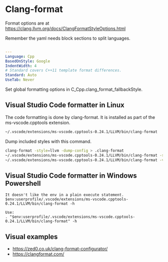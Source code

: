 # Clang-format

Format options are at https://clang.llvm.org/docs/ClangFormatStyleOptions.html

Remember the yaml needs block sections to split languages.

```yaml

---
Language: Cpp
BasedOnStyle: Google
IndentWidth: 4
# Standard covers C++11 template format differences.
Standard: Auto
UseTab: Never

```

Set global formatting options in C_Cpp.clang_format_fallbackStyle.

## Visual Studio Code formatter in Linux

The code formatting is done by clang-format. It is installed as part of the ms-vscode.cpptools extension.

```bash
~/.vscode/extensions/ms-vscode.cpptools-0.24.1/LLVM/bin/clang-format
```

Dump included styles with this command.

```bash
clang-format -style=llvm -dump-config > .clang-format
~/.vscode/extensions/ms-vscode.cpptools-0.24.1/LLVM/bin/clang-format -style=llvm -dump-config > .clang-format
~/.vscode/extensions/ms-vscode.cpptools-0.24.1/LLVM/bin/clang-format -version -> 6.0.0
```

## Visual Studio Code formatter in Windows Powershell

```text
It doesn't like the env in a plain execute statement.
$env:userprofile/.vscode/extensions/ms-vscode.cpptools-0.24.1/LLVM/bin/clang-format -h

Use:
. "$env:userprofile/.vscode/extensions/ms-vscode.cpptools-0.24.1/LLVM/bin/clang-format" -h
```

## Visual examples

* https://zed0.co.uk/clang-format-configurator/
* https://clangformat.com/

